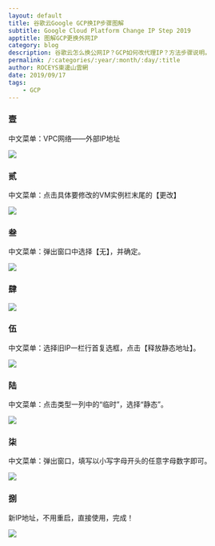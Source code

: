 ```yaml
---
layout: default
title: 谷歌云Google GCP换IP步骤图解
subtitle: Google Cloud Platform Change IP Step 2019
apptitle: 图解GCP更换外网IP
category: blog
description: 谷歌云怎么换公网IP？GCP如何改代理IP？方法步骤说明。
permalink: /:categories/:year/:month/:day/:title
author: ROCEYS東邊山雲網
date: 2019/09/17
tags:
    - GCP
---
```


### 壹

中文菜单：VPC网络——外部IP地址

![]({{site.cdn}}/img/gcp/GCP-IP-ins-QQ截图20190917102545.png)

### 贰

中文菜单：点击具体要修改的VM实例栏末尾的【更改】

![]({{site.cdn}}/img/gcp/GCP-IP-change-QQ截图20190917102633.png)

### 叁

中文菜单：弹出窗口中选择【无】，并确定。

![]({{site.cdn}}/img/gcp/GCP-IP-none-QQ截图20190917102700.png)

### 肆
![]({{site.cdn}}/img/gcp/GCP-IP-None2-QQ截图20190917102722.png)

### 伍

中文菜单：选择旧IP一栏行首复选框，点击【释放静态地址】。

![]({{site.cdn}}/img/gcp/GCP-static-ip-QQ截图20190917102824.png)

### 陆

中文菜单：点击类型一列中的“临时”，选择“静态”。

![]({{site.cdn}}/img/gcp/GCP-delete-ip-QQ截图20190917102947.png)

### 柒

中文菜单：弹出窗口，填写以小写字母开头的任意字母数字即可。

![]({{site.cdn}}/img/gcp/GCP-static-IP-set-QQ截图20190917103037.png)

### 捌

新IP地址，不用重启，直接使用，完成！

![]({{site.cdn}}/img/gcp/GCP-static-IP-update-QQ截图20190917103115.png)
